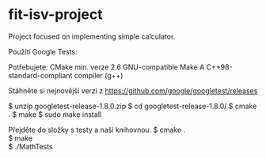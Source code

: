 # fit-isv-project
Project focused on implementing simple calculator.

Použití Google Tests:

Potřebujete:
CMake min. verze 2.6
GNU-compatible Make 
A C++98-standard-compliant compiler (g++)

Stáhněte si nejnovější verzi z https://github.com/google/googletest/releases

$ unzip googletest-release-1.8.0.zip
$ cd googletest-release-1.8.0/
$ cmake .
$ make
$ sudo make install

Přejděte do složky s testy a naší knihovnou.
$ cmake .               
$ make                  
$ ./MathTests
